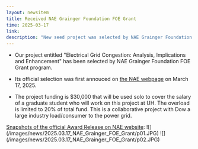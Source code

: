 ```yaml
---
layout: newsitem
title: Received NAE Grainger Foundation FOE Grant
time: 2025-03-17
link: 
description: "New seed project was selected by NAE Grainger Foundation FOE Grant program. Funding: $30,000."
---
```


* Our project entitled "Electrical Grid Congestion: Analysis, Implications and Enhancement" has been selected by NAE Grainger Foundation FOE Grant program.

* Its official selection was first annouced on <a class="" href="https://www.nae.edu/333803/NAE-Awards-The-Grainger-Foundation-Frontiers-of-Engineering-Grants-for-Advancement-of-Interdisciplinary-Research" target="_blank">the NAE webpage</a> on March 17, 2025.

* The project funding is $30,000 that will be used solo to cover the salary of a graduate student who will work on this project at UH. The overload is limited to 20% of total fund. This is a collaborative project with Dow a large industry load/consumer to the power grid.


<div class="spacer"></div>
<div class="spacer"></div>
<a class="" href="https://www.nae.edu/333803/NAE-Awards-The-Grainger-Foundation-Frontiers-of-Engineering-Grants-for-Advancement-of-Interdisciplinary-Research" target="_blank">Snapshots of the official Award Release on NAE website</a>:
![](/images/news/2025.03.17_NAE_Grainger_FOE_Grant/p01.JPG)
![](/images/news/2025.03.17_NAE_Grainger_FOE_Grant/p02.JPG)
